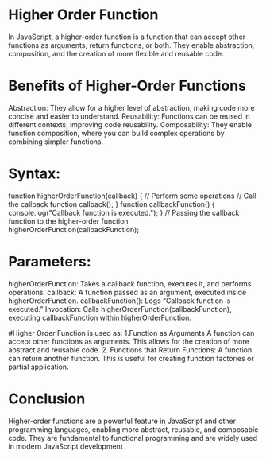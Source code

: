 # Higher Order Function 
In JavaScript, a higher-order function is a function that can accept other functions as arguments, return functions, or both. They enable abstraction, composition, and the creation of more flexible and reusable code.
# Benefits of Higher-Order Functions
Abstraction: They allow for a higher level of abstraction, making code more concise and easier to understand.
Reusability: Functions can be reused in different contexts, improving code reusability.
Composability: They enable function composition, where you can build complex operations by combining simpler functions.

# Syntax:
function higherOrderFunction(callback) {
    // Perform some operations
    // Call the callback function
    callback();
}
function callbackFunction() {
    console.log("Callback function is executed.");
}
// Passing the callback function to the higher-order function
higherOrderFunction(callbackFunction);

# Parameters:
higherOrderFunction: Takes a callback function, executes it, and performs operations.
callback: A function passed as an argument, executed inside higherOrderFunction.
callbackFunction(): Logs “Callback function is executed.”
Invocation: Calls higherOrderFunction(callbackFunction), executing callbackFunction within higherOrderFunction.

#Higher Order Function is used as:
1.Function as Arguments
 A function can accept other functions as arguments. This allows for the creation of more abstract and reusable code.
2. Functions that Return Functions:
 A function can return another function. This is useful for creating function factories or partial application.

# Conclusion
Higher-order functions are a powerful feature in JavaScript and other programming languages, enabling more abstract, reusable, and composable code. They are fundamental to functional programming and are widely used in modern JavaScript development
